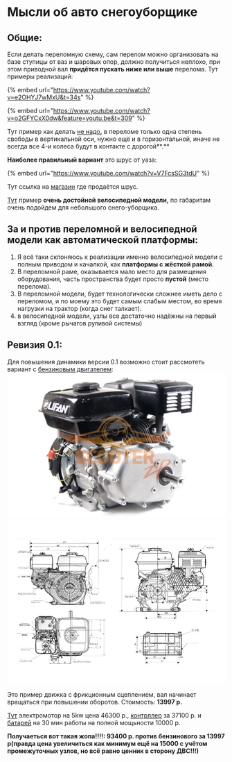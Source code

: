 # Мысли об авто снегоуборщике

## Общие:

Если делать переломную схему, сам перелом можно организовать на базе ступицы от ваз и шаровых опор, должно получиться неплохо, при этом приводной вал **придётся пускать ниже или выше** перелома. Тут примеры реализаций:

{% embed url="https://www.youtube.com/watch?v=e2OHYJ7wMxU&t=34s" %}

{% embed url="https://www.youtube.com/watch?v=o2GFYCxX0dw&feature=youtu.be&t=309" %}

Тут пример как делать [не надо](https://youtu.be/EdDVcY7Cyho?t=88)**,** в переломе только одна степень свободы в вертикальной оси, нужно ещё и в горизонтальной, иначе не всегда все 4-и колеса будут в контакте с дорогой**.**

**Наиболее правильный вариант** это шрус от уаза:

{% embed url="https://www.youtube.com/watch?v=V7FcsSG3tdU" %}



Тут ссылка на [магазин](https://spectuninguaz.ru/mosty-uaz/kulak-povorotnyy-uaz/kulak-povorotnyy-pravyy-uaz-452-so-shrusom-spayser-v-sbore-8376) где продаётся шрус.

[Тут](https://www.youtube.com/watch?v=dFKNMt_X_eg) пример **очень достойной велосипедной модели,** по габаритам очень подойдем для небольшого снего-уборщика.

## За и против переломной и велосипедной модели как автоматической платформы:

1. Я всё таки склоняюсь к реализации именно велосипедной модели с полным приводом и качалкой, как **платформы с жёсткой рамой.**
2. В переломной раме, оказывается мало место для размещения оборудования, часть пространства будет просто **пустой** \(место перелома\).
3. В переломной модели, будет технологически сложнее иметь дело с переломом, и по моему это будет самым слабым местом, во время нагрузки на трактор \(когда снег талкает\).
4. в велосипедной модели, узлы все достаточно надёжны на первый взгляд \(кроме рычагов руливой системы\)

## Ревизия 0.1:

Для повышения динамики версии 0.1 возможно стоит рассмотеть вариант с [бензиновым двигателем](https://scooter-zip.ru/category/product/dvigateli-obshego-naznacheniya/168f-2r-20/?utm_source=google&utm_medium=cpc&utm_utm_campaign=scooter-zip.ru_merchant_xml&utm_content=k50id|pla-293946777986|cid|1684223028|aid|326919998551|gid|69212921967|pos|1o2|src|g_|dvc|c|reg|9047030|rin||&utm_campaign=merchant_xml|1684223028&utm_term=&k50id=69212921967|pla-293946777986&gclid=Cj0KCQiA4aXiBRCRARIsAMBZGz-kGIPaPlVXfFyfHMDuAiHpsaVTsw9cJX9-X5sQZmcOWJatf1O8K_QaAlywEALw_wcB): ![](.gitbook/assets/dvigatel.jpg) ![](.gitbook/assets/dvigatel-chertyozh.jpg)

Это пример движка с фрикционным сцеплением, вал начинает вращаться при повышении оборотов. Стоимость: **13997 р.**

[Тут](https://goldenmotor.ru/bldc-motors/hpm5000b-fan-cooling/) электромотор на 5kw цена 46300 р., [контрллер](https://goldenmotor.ru/bldc-motors/controller-vec300/) за 37100 р. и [батарей](https://goldenmotor.ru/akkumulyatory/akkumulator-agm-36v-9ah/) на 30 мин работы на полной мощьности 10000 р.

**Получаеться вот такая жопа!!!!: 93400 р. против бензинового за 13997 р\(правда цена увеличиться как минимум ещё на 15000 с учётом промежуточных узлов, но всё равно ценник в сторону ДВС!!!\)**

